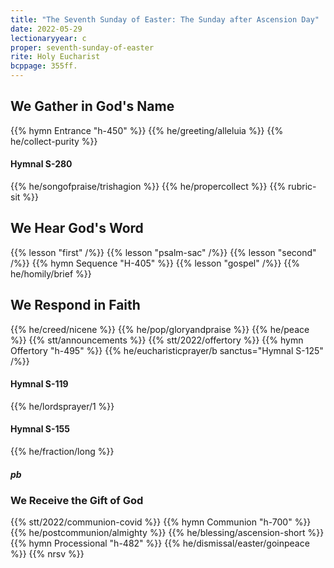 ```yaml
---
title: "The Seventh Sunday of Easter: The Sunday after Ascension Day"
date: 2022-05-29
lectionaryyear: c
proper: seventh-sunday-of-easter
rite: Holy Eucharist
bcppage: 355ff.
---
```


## We Gather in God's Name
{{% hymn Entrance "h-450" %}}
{{% he/greeting/alleluia %}}
{{% he/collect-purity %}}

#### Hymnal S-280
{{% he/songofpraise/trishagion %}}
{{% he/propercollect %}}
{{% rubric-sit %}}

## We Hear God's Word
{{% lesson "first" /%}}
{{% lesson "psalm-sac" /%}}
{{% lesson "second" /%}}
{{% hymn Sequence "H-405" %}}
{{% lesson "gospel" /%}}
{{% he/homily/brief %}}

## We Respond in Faith
{{% he/creed/nicene %}}
{{% he/pop/gloryandpraise %}}
{{% he/peace %}}
{{% stt/announcements %}}
{{% stt/2022/offertory %}}
{{% hymn Offertory "h-495" %}}
{{% he/eucharisticprayer/b sanctus="Hymnal S-125" /%}}

#### Hymnal S-119
{{% he/lordsprayer/1 %}}

#### Hymnal S-155
{{% he/fraction/long %}}

##### pb
### We Receive the Gift of God
{{% stt/2022/communion-covid %}}
{{% hymn Communion "h-700" %}}
{{% he/postcommunion/almighty %}}
{{% he/blessing/ascension-short %}}
{{% hymn Processional "h-482" %}}
{{% he/dismissal/easter/goinpeace %}}
{{% nrsv %}}

